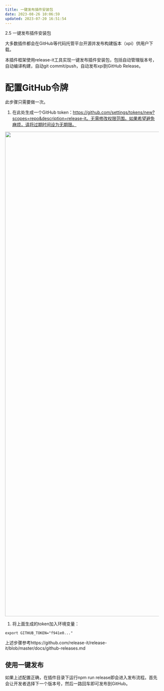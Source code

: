 ```yaml
---
title: 一键发布插件安装包
date: 2023-08-26 10:06:59
updated: 2023-07-20 16:51:54
---
```

2.5 一键发布插件安装包

大多数插件都会在GitHub等代码托管平台开源并发布构建版本（xpi）供用户下载。

本插件框架使用release-it工具实现一键发布插件安装包，包括自动管理版本号，自动编译构建，自动git commit/push，自动发布xpi到GitHub Release。

# 配置GitHub令牌

此步骤只需要做一次。

1.  在此处生成一个GitHub token：https://github.com/settings/tokens/new?scopes=repo&description=release-it。无需修改权限范围。如果希望避免麻烦，请将过期时间设为无期限。

<img src="https://cdn.nlark.com/yuque/0/2022/png/32594373/1662259929236-59e17949-a33b-461e-8cc8-bed6bda73656.png" width="1589" id="u1ae4b4b4" class="ne-image">

1.  将上面生成的token加入环境变量：

```
export GITHUB_TOKEN="f941e0..."
```

上述步骤参考https://github.com/release-it/release-it/blob/master/docs/github-releases.md

## 使用一键发布

如果上述配置正确，在插件目录下运行npm run release即会进入发布流程。首先会让开发者选择下一个版本号，然后一路回车即可发布到GitHub。
